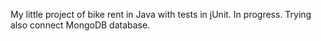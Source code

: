 My little project of bike rent in Java with tests in jUnit. In progress. Trying also connect MongoDB database.
